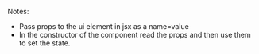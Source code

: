 Notes:

- Pass props to the ui element in jsx as a name=value
- In the constructor of the component read the props and then use
them to set the state. 
